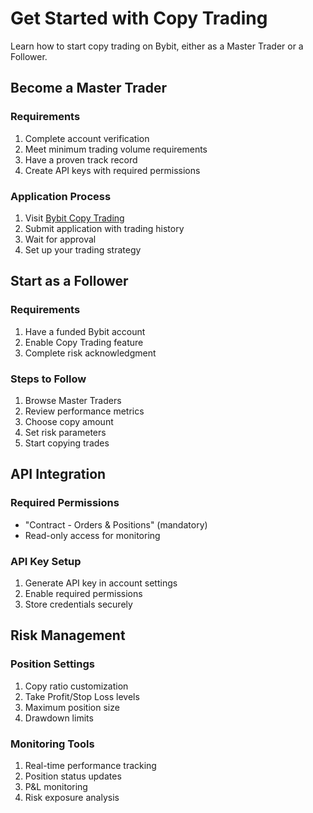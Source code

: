 # Get Started with Copy Trading

Learn how to start copy trading on Bybit, either as a Master Trader or a Follower.

## Become a Master Trader

### Requirements
1. Complete account verification
2. Meet minimum trading volume requirements
3. Have a proven track record
4. Create API keys with required permissions

### Application Process
1. Visit [Bybit Copy Trading](https://www.bybit.com/copyTrade/)
2. Submit application with trading history
3. Wait for approval
4. Set up your trading strategy

## Start as a Follower

### Requirements
1. Have a funded Bybit account
2. Enable Copy Trading feature
3. Complete risk acknowledgment

### Steps to Follow
1. Browse Master Traders
2. Review performance metrics
3. Choose copy amount
4. Set risk parameters
5. Start copying trades

## API Integration

### Required Permissions
- "Contract - Orders & Positions" (mandatory)
- Read-only access for monitoring

### API Key Setup
1. Generate API key in account settings
2. Enable required permissions
3. Store credentials securely

## Risk Management

### Position Settings
1. Copy ratio customization
2. Take Profit/Stop Loss levels
3. Maximum position size
4. Drawdown limits

### Monitoring Tools
1. Real-time performance tracking
2. Position status updates
3. P&L monitoring
4. Risk exposure analysis
